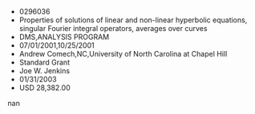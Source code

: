 
* 0296036
* Properties of solutions of linear and non-linear hyperbolic equations, singular Fourier integral operators, averages over curves
* DMS,ANALYSIS PROGRAM
* 07/01/2001,10/25/2001
* Andrew Comech,NC,University of North Carolina at Chapel Hill
* Standard Grant
* Joe W. Jenkins
* 01/31/2003
* USD 28,382.00

nan
